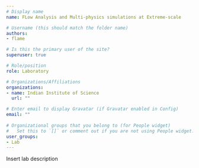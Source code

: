 ```yaml
---
# Display name
name: FLow Analysis and Multi-physics simulations at Extreme-scale

# Username (this should match the folder name)
authors:
- flame

# Is this the primary user of the site?
superuser: true

# Role/position
role: Laboratory

# Organizations/Affiliations
organizations:
- name: Indian Institute of Science
  url: ""

# Enter email to display Gravatar (if Gravatar enabled in Config)
email: ""
  
# Organizational groups that you belong to (for People widget)
#   Set this to `[]` or comment out if you are not using People widget.  
user_groups:
- Lab
---
```


Insert lab description
